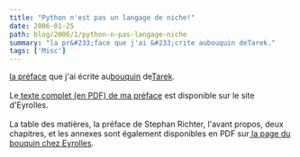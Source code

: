 ```yaml
---
title: "Python n'est pas un langage de niche!"
date: 2006-01-25
path: blog/2006/1/python-n-pas-langage-niche
summary: "la pr&#233;face que j'ai &#233;crite aubouquin deTarek."
tags: ['Misc']
---
```


<a href="http://www.editions-eyrolles.com/Chapitres/9782212116779/Preface_Ziade.pdf">
  la pr&#233;face</a> que j'ai &#233;crite au<a href="http://programmation-python.org/sections/news/livre-plus-d-extraits/">bouquin</a>
  de<a href="http://blogs.nuxeo.com/sections/blogs/tarek_ziade">Tarek</a>.<br><br>
  Le<a href="http://www.editions-eyrolles.com/Chapitres/9782212116779/Preface_Ziade.pdf">
  texte complet (en PDF) de ma pr&#233;face</a> est disponible sur le site
  d'Eyrolles.<br><br>
  La table des mati&#232;res, la pr&#233;face de Stephan Richter, l'avant propos, deux
  chapitres, et les annexes sont &#233;galement disponibles en PDF sur<a href="http://www.editions-eyrolles.com/Livre/9782212116779/programmation-python">
  la page du bouquin chez Eyrolles</a>. 


